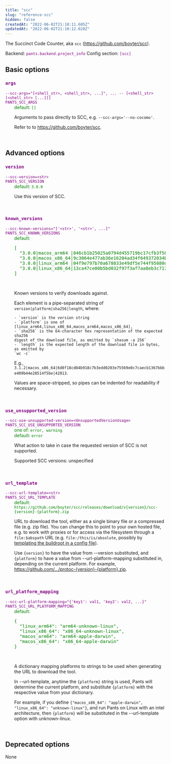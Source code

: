 ```yaml
---
title: "scc"
slug: "reference-scc"
hidden: false
createdAt: "2022-06-02T21:10:11.605Z"
updatedAt: "2022-06-02T21:10:12.028Z"
---
```

The Succinct Code Counter, aka `scc` (https://github.com/boyter/scc).

Backend: <span style="color: purple"><code>pants.backend.project_info</code></span>
Config section: <span style="color: purple"><code>[scc]</code></span>

## Basic options

<div style="color: purple">
  <h3><code>args</code></h3>
  <code>--scc-args=&quot;[&lt;shell_str&gt;, &lt;shell_str&gt;, ...]&quot;, ... -- [&lt;shell_str&gt; [&lt;shell_str&gt; [...]]]</code><br>
  <code>PANTS_SCC_ARGS</code><br>
</div>
<div style="padding-left: 2em;">
<span style="color: green">default: <code>[]</code></span>

<br>

Arguments to pass directly to SCC, e.g. `--scc-args='--no-cocomo'`.

Refer to to https://github.com/boyter/scc.
</div>
<br>


## Advanced options

<div style="color: purple">
  <h3><code>version</code></h3>
  <code>--scc-version=&lt;str&gt;</code><br>
  <code>PANTS_SCC_VERSION</code><br>
</div>
<div style="padding-left: 2em;">
<span style="color: green">default: <code>3.0.0</code></span>

<br>

Use this version of SCC.
</div>
<br>

<div style="color: purple">
  <h3><code>known_versions</code></h3>
  <code>--scc-known-versions=&quot;['&lt;str&gt;', '&lt;str&gt;', ...]&quot;</code><br>
  <code>PANTS_SCC_KNOWN_VERSIONS</code><br>
</div>
<div style="padding-left: 2em;">
<span style="color: green">default: <pre>[
  "3.0.0|macos&lowbar;arm64 |846cb1b25025a0794d455719bc17cfb3f588576a58af1d95036f6c654e294f98|2006145",
  "3.0.0|macos&lowbar;x86&lowbar;64|9c3064e477ab36e16204ad34f649372034bca4df669615eff5de4aa05b2ddf1a|2048134",
  "3.0.0|linux&lowbar;arm64 |04f9e797b70a678833e49df5e744f95080dfb7f963c0cd34f5b5d4712d290f33|1768037",
  "3.0.0|linux&lowbar;x86&lowbar;64|13ca47ce00b5bd032f97f3af7aa8eb3c717b8972b404b155a378b09110e4aa0c|1948341"
]</pre></span>

<br>


Known versions to verify downloads against.

Each element is a pipe-separated string of `version|platform|sha256|length`, where:

    - `version` is the version string
    - `platform` is one of [linux_arm64,linux_x86_64,macos_arm64,macos_x86_64],
    - `sha256` is the 64-character hex representation of the expected sha256
    digest of the download file, as emitted by `shasum -a 256`
    - `length` is the expected length of the download file in bytes, as emitted by
    `wc -c`

E.g., `3.1.2|macos_x86_64|6d0f18cd84b918c7b3edd0203e75569e0c7caecb1367bbbe409b44e28514f5be|42813`.

Values are space-stripped, so pipes can be indented for readability if necessary.

</div>
<br>

<div style="color: purple">
  <h3><code>use_unsupported_version</code></h3>
  <code>--scc-use-unsupported-version=&lt;UnsupportedVersionUsage&gt;</code><br>
  <code>PANTS_SCC_USE_UNSUPPORTED_VERSION</code><br>
</div>
<div style="padding-left: 2em;">
<span style="color: green">one of: <code>error, warning</code></span><br>
<span style="color: green">default: <code>error</code></span>

<br>


What action to take in case the requested version of SCC is not supported.

Supported SCC versions: unspecified

</div>
<br>

<div style="color: purple">
  <h3><code>url_template</code></h3>
  <code>--scc-url-template=&lt;str&gt;</code><br>
  <code>PANTS_SCC_URL_TEMPLATE</code><br>
</div>
<div style="padding-left: 2em;">
<span style="color: green">default: <code>https://github.com/boyter/scc/releases/download/v{version}/scc-{version}-{platform}.zip</code></span>

<br>

URL to download the tool, either as a single binary file or a compressed file (e.g. zip file). You can change this to point to your own hosted file, e.g. to work with proxies or for access via the filesystem through a `file:$abspath` URL (e.g. `file:/this/is/absolute`, possibly by [templating the buildroot in a config file]([Options](doc:options)#config-file-entries)).

Use `{version}` to have the value from --version substituted, and `{platform}` to have a value from --url-platform-mapping substituted in, depending on the current platform. For example, https://github.com/.../protoc-{version}-{platform}.zip.
</div>
<br>

<div style="color: purple">
  <h3><code>url_platform_mapping</code></h3>
  <code>--scc-url-platform-mapping=&quot;{'key1': val1, 'key2': val2, ...}&quot;</code><br>
  <code>PANTS_SCC_URL_PLATFORM_MAPPING</code><br>
</div>
<div style="padding-left: 2em;">
<span style="color: green">default: <pre>{
  "linux&lowbar;arm64": "arm64-unknown-linux",
  "linux&lowbar;x86&lowbar;64": "x86&lowbar;64-unknown-linux",
  "macos&lowbar;arm64": "arm64-apple-darwin",
  "macos&lowbar;x86&lowbar;64": "x86&lowbar;64-apple-darwin"
}</pre></span>

<br>

A dictionary mapping platforms to strings to be used when generating the URL to download the tool.

In --url-template, anytime the `{platform}` string is used, Pants will determine the current platform, and substitute `{platform}` with the respective value from your dictionary.

For example, if you define `{"macos_x86_64": "apple-darwin", "linux_x86_64": "unknown-linux"}`, and run Pants on Linux with an intel architecture, then `{platform}` will be substituted in the --url-template option with unknown-linux.
</div>
<br>


## Deprecated options

None